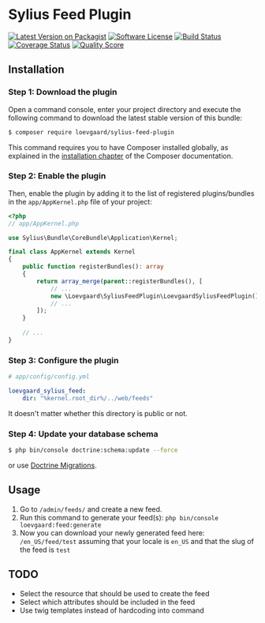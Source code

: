 # Sylius Feed Plugin

[![Latest Version on Packagist][ico-version]][link-packagist]
[![Software License][ico-license]](LICENSE)
[![Build Status][ico-travis]][link-travis]
[![Coverage Status][ico-scrutinizer]][link-scrutinizer]
[![Quality Score][ico-code-quality]][link-code-quality]

## Installation

### Step 1: Download the plugin

Open a command console, enter your project directory and execute the following command to download the latest stable version of this bundle:

```bash
$ composer require loevgaard/sylius-feed-plugin
```

This command requires you to have Composer installed globally, as explained in the [installation chapter](https://getcomposer.org/doc/00-intro.md) of the Composer documentation.


### Step 2: Enable the plugin

Then, enable the plugin by adding it to the list of registered plugins/bundles
in the `app/AppKernel.php` file of your project:

```php
<?php
// app/AppKernel.php

use Sylius\Bundle\CoreBundle\Application\Kernel;

final class AppKernel extends Kernel
{
    public function registerBundles(): array
    {
        return array_merge(parent::registerBundles(), [
            // ...
            new \Loevgaard\SyliusFeedPlugin\LoevgaardSyliusFeedPlugin(),
            // ...
        ]);
    }
    
    // ...
}
```

### Step 3: Configure the plugin

```yaml
# app/config/config.yml

loevgaard_sylius_feed:
    dir: "%kernel.root_dir%/../web/feeds"
```

It doesn't matter whether this directory is public or not.

### Step 4: Update your database schema
```bash
$ php bin/console doctrine:schema:update --force
```

or use [Doctrine Migrations](https://symfony.com/doc/master/bundles/DoctrineMigrationsBundle/index.html).

## Usage

1. Go to `/admin/feeds/` and create a new feed.
2. Run this command to generate your feed(s): `php bin/console loevgaard:feed:generate`
3. Now you can download your newly generated feed here: `/en_US/feed/test` assuming that your locale is `en_US` and that the slug of the feed is `test`

## TODO
- Select the resource that should be used to create the feed
- Select which attributes should be included in the feed
- Use twig templates instead of hardcoding into command

[ico-version]: https://img.shields.io/packagist/v/loevgaard/sylius-feed-plugin.svg?style=flat-square
[ico-license]: https://img.shields.io/badge/license-MIT-brightgreen.svg?style=flat-square
[ico-travis]: https://img.shields.io/travis/loevgaard/SyliusFeedPlugin/master.svg?style=flat-square
[ico-scrutinizer]: https://img.shields.io/scrutinizer/coverage/g/loevgaard/SyliusFeedPlugin.svg?style=flat-square
[ico-code-quality]: https://img.shields.io/scrutinizer/g/loevgaard/SyliusFeedPlugin.svg?style=flat-square

[link-packagist]: https://packagist.org/packages/loevgaard/sylius-feed-plugin
[link-travis]: https://travis-ci.org/loevgaard/SyliusFeedPlugin
[link-scrutinizer]: https://scrutinizer-ci.com/g/loevgaard/SyliusFeedPlugin/code-structure
[link-code-quality]: https://scrutinizer-ci.com/g/loevgaard/SyliusFeedPlugin
